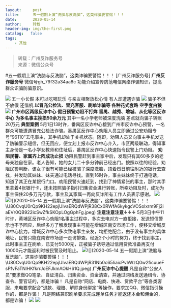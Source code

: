 ```yaml
---
layout:     post
title:      五一假期上演“洗脑与反洗脑”，这类诈骗要警惕！！！
date:       2020-05-14
author:     转载
header-img: img/the-first.png
catalog:   false
tags:
    - 其他
---
```


<blockquote><p>转载：广州反诈服务号<br>
来源：微信公众号</p></blockquote>

#五一假期上演“洗脑与反洗脑”，这类诈骗要警惕！！！
[广州反诈服务号]
**广州反诈服务号**
微信号gh_79f32a34aa8c
功能介绍宣传防范电信网络诈骗知识，提高群众识骗防骗意识。

![]({{site.baseurl}}/postimg/7F37aSO3cxl6xAQOSPz46cd3HvxcRvygZT318bcPZt8mic9rX7Gjiaic2nZ5QRaCjEibhmuh6Hc3XpEMHj5jWxojWg.gif)
五一小长假
本可以吃喝玩乐
与亲友相聚放松心情
有人却遭遇诈骗
![]({{site.baseurl}}/postimg/U80CvqU0rQo6MkicF6jjAOS3C6GrUpWZps8lgNmxhbuzMnTZV8blcgvz0UZ8z2ibGZb8Ex6SlXibPR1LurEjcK20w.gif)
骗子不但不放假
还借机
**以****冒充公检法、冒充客服、刷单诈骗****等**
**各种花式套路**
**空手套白狼**
![]({{site.baseurl}}/postimg/U80CvqU0rQo6MkicF6jjAOS3C6GrUpWZpPCOAcfoupH90kibNfNQnjDPib5IuibDu9zLINANUdRo4HKicyRx3y0uNpA.jpeg)
**广州市区两级反诈中心**
****假日预警劝阻不打烊****
**番禺、越秀、增城、从化等区反诈中心**
**为多名事主挽损50余万元**
其中一名小学老师被深度洗脑
差点就向骗子转账20万元
**典型案例**
5月1日13时许，番禺区反诈中心接到广州市反诈中心预警，一名群众可能遭遇冒充公检法诈骗。番禺区反诈中心劝阻人员立即通过公安劝阻专号“96110”去电事主，其手机却处于关机状态。随即，劝阻人员又向事主手机发送了防骗警示短信，但无回应，便立刻上报市反诈中心介入，市区两级联动，得知事主身份是一名小学女教师和住址后，番禺区反诈中心快速指令民警上门劝阻。
**劝阻民警、家属齐上阵成功止损**
劝阻民警赶到事主家中后，发现只有其60多岁的老母亲独自在家。老人告知，她的女儿二十多分钟前已经出门。按照以往的经验，劝阻民警判断，该女子很有可能已经被骗子深度洗脑，顶着烈日前往附近的银行去查找，并发动其妹妹、妹夫通过电话寻找。直到16时许，事主妹妹终于打通电话，知道了其正在某银行门口。劝阻民警火速赶到，找到了神情紧张的事主，那时其手里拿着4张银行卡，还未按照骗子指引归集资金进行转账，所幸劝阻及时，成功为事主保住20多万元存款，事主及其家属一再向反诈所有工作人员表示感谢。
![]({{site.baseurl}}/postimg/U80CvqU0rQo6MkicF6jjAOS3C6GrUpWZpceFTWXm1SRiacXhFvSNtkjXhYIqQkgsSBm0piaA9iblibw1ZRCBITe5Yhg.png)
![]({{site.baseurl}}/postimg/U80CvqU0rQp9KH22epjUIvaERQdWPjR38oGOMlf0vsJgCGib7gicrGibStBJDAvrWrictUwMnaNqPOgUWa0JzhA48w.jpeg)![](2020-05-14
五一假期上演“洗脑与反洗脑”，这类诈骗要警惕！！！\\U80CvqU0rQp9KH22epjUIvaERQdWPjR38Cx0RWfA6kykgcVOSolxrm9Fj2iaEVr0QB922icSwZfkSKOpLOgGphFg.jpeg)
**注意注意注意↓↓↓**
5月3日中午11时许，黄埔区反诈中心劝阻1名事主过程中，多次去电对方一直拒接，发送短信警示也不予回应，后经多方了解发现事主可能在增城区南安市场工作，便移交增城反诈中心接力。增城反诈中心多次致电事主亲友，均拒绝配合，由于没有事主的具体地址，民警只能在南安市场逐一走访排查。经近2个小时的努力，终于找到事主，此时事主正在刷单，已支付5000元，正被骗子诱导通过信用贷款准备再支付10000元才能返利时被民警及时阻止。
![]({{site.baseurl}}/postimg/U80CvqU0rQp9KH22epjUIvaERQdWPjR3k2Fe6jmic3sHGhqqnkVCCJrxicDHiagqk0Qk6c3ETHpcfJe7fP7mJTZPA.jpeg)![](2020-05-14
五一假期上演“洗脑与反洗脑”，这类诈骗要警惕！！！\\U80CvqU0rQp9KH22epjUIvaERQdWPjR31Nb0c65IiaicPvhWzQ0w2ficuueFsPfvFaTNlHKfkrrJoEFJkmAOkH61Q.jpeg)
**广州反诈中心提醒**
凡是自称“公安人员”要求做QQ笔录、自证清白、归集资金、资金清查，并通过网络发送通缉令、协查令、警官证的，都是诈骗！
凡是自称“网店、电商、快递、贷款平台”等各类客服，来电要求配合“退款、理赔、解除身份绑定”等操作，要求加QQ、微信指引操作的，都是诈骗！
凡是网络兼职刷单要求完成连单任务才能返还本金和佣金的，都是诈骗！
![]({{site.baseurl}}/postimg/7F37aSO3cxl6xAQOSPz46cd3HvxcRvygCdbHCuz4MHOxlklQronTGh3JKqabWtC8mpfpuIc9PRNKCEFU6q96yA.png)
![]({{site.baseurl}}/postimg/7F37aSO3cxkyCm4Y8qK3v8rztf1oktdUrsLUQhsJQ67qGCQ6rLAiba90PB3L8ibJrdFicoHfuNymQ5U8qoS4BDOTg.png)
